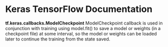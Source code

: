 # Keras TensorFlow Documentation

__tf.keras.callbacks.ModelCheckpoint__
ModelCheckpoint callback is used in conjunction with training using model.fit() to save a model or weights (in a checkpoint file) at some interval, so the model or weights can be loaded later to continue the training from the state saved.

